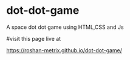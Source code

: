 # dot-dot-game
A space dot dot game using HTML,CSS and Js

#visit this page live at

https://roshan-metrix.github.io/dot-dot-game/
